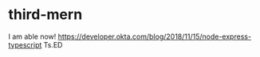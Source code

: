 # third-mern
I am able now!
https://developer.okta.com/blog/2018/11/15/node-express-typescript
Ts.ED
